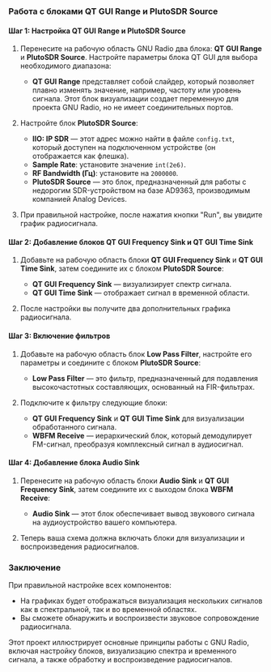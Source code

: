 ### Работа с блоками QT GUI Range и PlutoSDR Source

#### Шаг 1: Настройка QT GUI Range и PlutoSDR Source

1. Перенесите на рабочую область GNU Radio два блока: **QT GUI Range** и **PlutoSDR Source**. Настройте параметры блока QT GUI для выбора необходимого диапазона:
   - **QT GUI Range** представляет собой слайдер, который позволяет плавно изменять значение, например, частоту или уровень сигнала. Этот блок визуализации создает переменную для проекта GNU Radio, но не имеет соединительных портов.

2. Настройте блок **PlutoSDR Source**:
   - **IIO: IP SDR** — этот адрес можно найти в файле `config.txt`, который доступен на подключенном устройстве (он отображается как флешка).
   - **Sample Rate**: установите значение `int(2e6)`.
   - **RF Bandwidth (Гц)**: установите на `2000000`.
   - **PlutoSDR Source** — это блок, предназначенный для работы с недорогим SDR-устройством на базе AD9363, производимым компанией Analog Devices.

3. При правильной настройке, после нажатия кнопки "Run", вы увидите график радиосигнала.

#### Шаг 2: Добавление блоков QT GUI Frequency Sink и QT GUI Time Sink

1. Добавьте на рабочую область блоки **QT GUI Frequency Sink** и **QT GUI Time Sink**, затем соедините их с блоком **PlutoSDR Source**:
   - **QT GUI Frequency Sink** — визуализирует спектр сигнала.
   - **QT GUI Time Sink** — отображает сигнал в временной области.

2. После настройки вы получите два дополнительных графика радиосигнала.

#### Шаг 3: Включение фильтров

1. Добавьте на рабочую область блок **Low Pass Filter**, настройте его параметры и соедините с блоком **PlutoSDR Source**:
   - **Low Pass Filter** — это фильтр, предназначенный для подавления высокочастотных составляющих, основанный на FIR-фильтрах.

2. Подключите к фильтру следующие блоки:
   - **QT GUI Frequency Sink** и **QT GUI Time Sink** для визуализации обработанного сигнала.
   - **WBFM Receive** — иерархический блок, который демодулирует FM-сигнал, преобразуя комплексный сигнал в аудиосигнал.

#### Шаг 4: Добавление блока Audio Sink

1. Перенесите на рабочую область блоки **Audio Sink** и **QT GUI Frequency Sink**, затем соедините их с выходом блока **WBFM Receive**:
   - **Audio Sink** — этот блок обеспечивает вывод звукового сигнала на аудиоустройство вашего компьютера.

2. Теперь ваша схема должна включать блоки для визуализации и воспроизведения радиосигналов.

### Заключение

При правильной настройке всех компонентов:

- На графиках будет отображаться визуализация нескольких сигналов как в спектральной, так и во временной областях.
- Вы сможете обнаружить и воспроизвести звуковое сопровождение радиосигнала.

Этот проект иллюстрирует основные принципы работы с GNU Radio, включая настройку блоков, визуализацию спектра и временного сигнала, а также обработку и воспроизведение радиосигналов.